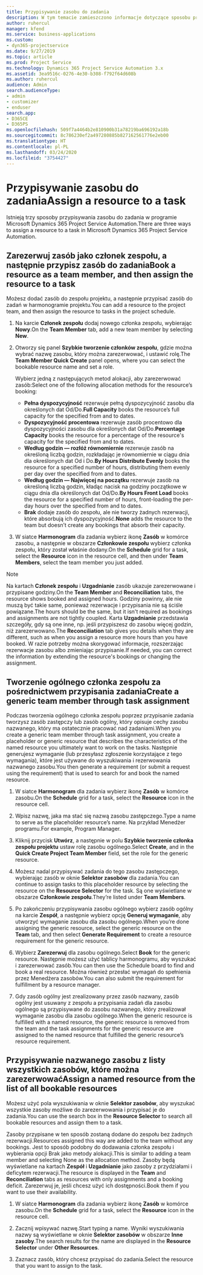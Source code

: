 ```yaml
---
title: Przypisywanie zasobu do zadania
description: W tym temacie zamieszczono informacje dotyczące sposobu przypisywania zasobów do zadań.
author: ruhercul
manager: kfend
ms.service: business-applications
ms.custom:
- dyn365-projectservice
ms.date: 9/27/2019
ms.topic: article
ms.prod: Project Service
ms.technology: Dynamics 365 Project Service Automation 3.x
ms.assetid: 3ea9516c-0276-4e30-b308-f792f64d608b
ms.author: ruhercul
audience: Admin
search.audienceType:
- admin
- customizer
- enduser
search.app:
- D365CE
- D365PS
ms.openlocfilehash: 509f7a4464b2e810900b31a78219ba696192a18b
ms.sourcegitcommit: 8c786230ef2a497280885b827162561776e2eb00
ms.translationtype: HT
ms.contentlocale: pl-PL
ms.lasthandoff: 03/24/2020
ms.locfileid: "3754427"
---
```

# <a name="assign-a-resource-to-a-task"></a><span data-ttu-id="9ce7f-103">Przypisywanie zasobu do zadania</span><span class="sxs-lookup"><span data-stu-id="9ce7f-103">Assign a resource to a task</span></span>

<span data-ttu-id="9ce7f-104">Istnieją trzy sposoby przypisywania zasobu do zadania w programie Microsoft Dynamics 365 Project Service Automation.</span><span class="sxs-lookup"><span data-stu-id="9ce7f-104">There are three ways to assign a resource to a task in Microsoft Dynamics 365 Project Service Automation.</span></span>

## <a name="book-a-resource-as-a-team-member-and-then-assign-the-resource-to-a-task"></a><span data-ttu-id="9ce7f-105">Zarezerwuj zasób jako członek zespołu, a następnie przypisz zasób do zadania</span><span class="sxs-lookup"><span data-stu-id="9ce7f-105">Book a resource as a team member, and then assign the resource to a task</span></span>

<span data-ttu-id="9ce7f-106">Możesz dodać zasób do zespołu projektu, a następnie przypisać zasób do zadań w harmonogramie projektu.</span><span class="sxs-lookup"><span data-stu-id="9ce7f-106">You can add a resource to the project team, and then assign the resource to tasks in the project schedule.</span></span>

1. <span data-ttu-id="9ce7f-107">Na karcie **Członek zespołu** dodaj nowego członka zespołu, wybierając **Nowy**.</span><span class="sxs-lookup"><span data-stu-id="9ce7f-107">On the **Team Member** tab, add a new team member by selecting **New**.</span></span> 

2. <span data-ttu-id="9ce7f-108">Otworzy się panel **Szybkie tworzenie członków zespołu**, gdzie można wybrać nazwę zasobu, który można zarezerwować, i ustawić rolę.</span><span class="sxs-lookup"><span data-stu-id="9ce7f-108">The **Team Member Quick Create** panel opens, where you can select the bookable resource name and set a role.</span></span> 

    <span data-ttu-id="9ce7f-109">Wybierz jedną z następujących metod alokacji, aby zarezerwować zasób:</span><span class="sxs-lookup"><span data-stu-id="9ce7f-109">Select one of the following allocation methods for the resource’s booking:</span></span>

    - <span data-ttu-id="9ce7f-110">**Pełna dyspozycyjność** rezerwuje pełną dyspozycyjność zasobu dla określonych dat Od/Do.</span><span class="sxs-lookup"><span data-stu-id="9ce7f-110">**Full Capacity** books the resource’s full capacity for the specified from and to dates.</span></span>
    - <span data-ttu-id="9ce7f-111">**Dyspozycyjność procentowa** rezerwuje zasób procentowo dla dyspozycyjności zasobu dla określonych dat Od/Do.</span><span class="sxs-lookup"><span data-stu-id="9ce7f-111">**Percentage Capacity** books the resource for a percentage of the resource's capacity for the specified from and to dates.</span></span>
    - <span data-ttu-id="9ce7f-112">**Według godzin — rozłóż równomiernie** rezerwuje zasób na określoną liczbą godzin, rozkładając je równomiernie w ciągu dnia dla określonych dat Od i Do.</span><span class="sxs-lookup"><span data-stu-id="9ce7f-112">**By Hours Distribute Evenly** books the resource for a specified number of hours, distributing them evenly per day over the specified from and to dates.</span></span>
    - <span data-ttu-id="9ce7f-113">**Według godzin — Najwięcej na początku** rezerwuje zasób na określoną liczbą godzin, kładąc nacisk na godziny początkowe w ciągu dnia dla określonych dat Od/Do.</span><span class="sxs-lookup"><span data-stu-id="9ce7f-113">**By Hours Front Load** books the resource for a specified number of hours, front-loading the per-day hours over the specified from and to dates.</span></span>
    - <span data-ttu-id="9ce7f-114">**Brak** dodaje zasób do zespołu, ale nie tworzy żadnych rezerwacji, które absorbują ich dyspozycyjność.</span><span class="sxs-lookup"><span data-stu-id="9ce7f-114">**None** adds the resource to the team but doesn’t create any bookings that absorb their capacity.</span></span>

3. <span data-ttu-id="9ce7f-115">W siatce **Harmonogram** dla zadania wybierz ikonę **Zasób** w komórce zasobu, a następnie w obszarze **Członkowie zespołu** wybierz członka zespołu, który został właśnie dodany.</span><span class="sxs-lookup"><span data-stu-id="9ce7f-115">On the **Schedule** grid for a task, select the **Resource** icon in the resource cell, and then under **Team Members**, select the team member you just added.</span></span> 

> [!NOTE]
> <span data-ttu-id="9ce7f-116">Na kartach **Członek zespołu** i **Uzgadnianie** zasób ukazuje zarezerwowane i przypisane godziny.</span><span class="sxs-lookup"><span data-stu-id="9ce7f-116">On the **Team Member** and **Reconciliation** tabs, the resource shows booked and assigned hours.</span></span> <span data-ttu-id="9ce7f-117">Godziny powinny, ale nie muszą być takie same, ponieważ rezerwacje i przypisania nie są ściśle powiązane.</span><span class="sxs-lookup"><span data-stu-id="9ce7f-117">The hours should be the same, but it isn't required as bookings and assignments are not tightly coupled.</span></span> <span data-ttu-id="9ce7f-118">Karta **Uzgadnianie** przedstawia szczegóły, gdy są one inne, np. jeśli przypiszesz do zasobu więcej godzin, niż zarezerwowano.</span><span class="sxs-lookup"><span data-stu-id="9ce7f-118">The **Reconciliation** tab gives you details when they are different, such as when you assign a resource more hours than you have booked.</span></span> <span data-ttu-id="9ce7f-119">W razie potrzeby można skorygować informacje, rozszerzając rezerwacje zasobu albo zmieniając przypisanie.</span><span class="sxs-lookup"><span data-stu-id="9ce7f-119">If needed, you can correct the information by extending the resource's bookings or changing the assignment.</span></span>

## <a name="create-a-generic-team-member-through-task-assignment"></a><span data-ttu-id="9ce7f-120">Tworzenie ogólnego członka zespołu za pośrednictwem przypisania zadania</span><span class="sxs-lookup"><span data-stu-id="9ce7f-120">Create a generic team member through task assignment</span></span>

<span data-ttu-id="9ce7f-121">Podczas tworzenia ogólnego członka zespołu poprzez przypisanie zadania tworzysz zasób zastępczy lub zasób ogólny, który opisuje cechy zasobu nazwanego, który ma ostatecznie pracować nad zadaniami.</span><span class="sxs-lookup"><span data-stu-id="9ce7f-121">When you create a generic team member through task assignment, you create a placeholder or generic resource that describes the characteristics of the named resource you ultimately want to work on the tasks.</span></span> <span data-ttu-id="9ce7f-122">Następnie generujesz wymaganie (lub przesyłasz zgłoszenie korzystające z tego wymagania), które jest używane do wyszukiwania i rezerwowania nazwanego zasobu.</span><span class="sxs-lookup"><span data-stu-id="9ce7f-122">You then generate a requirement (or submit a request using the requirement) that is used to search for and book the named resource.</span></span>

1. <span data-ttu-id="9ce7f-123">W siatce **Harmonogram** dla zadania wybierz ikonę **Zasób** w komórce zasobu.</span><span class="sxs-lookup"><span data-stu-id="9ce7f-123">On the **Schedule** grid for a task, select the **Resource** icon in the resource cell.</span></span>

2. <span data-ttu-id="9ce7f-124">Wpisz nazwę, jaka ma stać się nazwą zasobu zastępczego.</span><span class="sxs-lookup"><span data-stu-id="9ce7f-124">Type a name to serve as the placeholder resource’s name.</span></span> <span data-ttu-id="9ce7f-125">Na przykład Menedżer programu.</span><span class="sxs-lookup"><span data-stu-id="9ce7f-125">For example, Program Manager.</span></span>

3. <span data-ttu-id="9ce7f-126">Kliknij przycisk **Utwórz**, a następnie w polu **Szybkie tworzenie członka zespołu projektu** ustaw rolę zasobu ogólnego.</span><span class="sxs-lookup"><span data-stu-id="9ce7f-126">Select **Create**, and in the **Quick Create Project Team Member** field, set the role for the generic resource.</span></span>

4. <span data-ttu-id="9ce7f-127">Możesz nadal przypisywać zadania do tego zasobu zastępczego, wybierając zasób w oknie **Selektor zasobów** dla zadania.</span><span class="sxs-lookup"><span data-stu-id="9ce7f-127">You can continue to assign tasks to this placeholder resource by selecting the resource on the **Resource Selector** for the task.</span></span> <span data-ttu-id="9ce7f-128">Są one wyświetlane w obszarze **Członkowie zespołu**.</span><span class="sxs-lookup"><span data-stu-id="9ce7f-128">They’re listed under **Team Members**.</span></span>

5. <span data-ttu-id="9ce7f-129">Po zakończeniu przypisywania zasobu ogólnego wybierz zasób ogólny na karcie **Zespół**, a następnie wybierz opcję **Generuj wymaganie**, aby utworzyć wymaganie zasobu dla zasobu ogólnego.</span><span class="sxs-lookup"><span data-stu-id="9ce7f-129">When you’re done assigning the generic resource, select the generic resource on the **Team** tab, and then select **Generate Requirement** to create a resource requirement for the generic resource.</span></span>

6. <span data-ttu-id="9ce7f-130">Wybierz **Zarezerwuj** dla zasobu ogólnego.</span><span class="sxs-lookup"><span data-stu-id="9ce7f-130">Select **Book** for the generic resource.</span></span> <span data-ttu-id="9ce7f-131">Następnie możesz użyć tablicy harmonogramu, aby wyszukać i zarezerwować zasób.</span><span class="sxs-lookup"><span data-stu-id="9ce7f-131">You can then use the Schedule board to find and book a real resource.</span></span> <span data-ttu-id="9ce7f-132">Można również przesłać wymagań do spełnienia przez Menedżera zasobów.</span><span class="sxs-lookup"><span data-stu-id="9ce7f-132">You can also submit the requirement for fulfillment by a resource manager.</span></span>

7. <span data-ttu-id="9ce7f-133">Gdy zasób ogólny jest zrealizowany przez zasób nazwany, zasób ogólny jest usuwany z zespołu a przypisania zadań dla zasobu ogólnego są przypisywane do zasobu nazwanego, który zrealizował wymaganie zasobu dla zasobu ogólnego.</span><span class="sxs-lookup"><span data-stu-id="9ce7f-133">When the generic resource is fulfilled with a named resource, the generic resource is removed from the team and the task assignments for the generic resource are assigned to the named resource that fulfilled the generic resource’s resource requirement.</span></span>

## <a name="assign-a-named-resource-from-the-list-of-all-bookable-resources"></a><span data-ttu-id="9ce7f-134">Przypisywanie nazwanego zasobu z listy wszystkich zasobów, które można zarezerwować</span><span class="sxs-lookup"><span data-stu-id="9ce7f-134">Assign a named resource from the list of all bookable resources</span></span>

<span data-ttu-id="9ce7f-135">Możesz użyć pola wyszukiwania w oknie **Selektor zasobów**, aby wyszukać wszystkie zasoby możliwe do zarezerwowania i przypisać je do zadania.</span><span class="sxs-lookup"><span data-stu-id="9ce7f-135">You can use the search box in the **Resource Selector** to search all bookable resources and assign them to a task.</span></span>

<span data-ttu-id="9ce7f-136">Zasoby przypisane w ten sposób zostaną dodane do zespołu bez żadnych rezerwacji.</span><span class="sxs-lookup"><span data-stu-id="9ce7f-136">Resources assigned this way are added to the team without any bookings.</span></span> <span data-ttu-id="9ce7f-137">Jest to sposób podobny do dodawania członka zespołu i wybierania opcji Brak jako metody alokacji.</span><span class="sxs-lookup"><span data-stu-id="9ce7f-137">This is similar to adding a team member and selecting None as the allocation method.</span></span> <span data-ttu-id="9ce7f-138">Zasoby będą wyświetlane na kartach **Zespół** i **Uzgadnianie** jako zasoby z przydziałami i deficytem rezerwacji.</span><span class="sxs-lookup"><span data-stu-id="9ce7f-138">The resource is displayed in the **Team** and **Reconciliation** tabs as resources with only assignments and a booking deficit.</span></span> <span data-ttu-id="9ce7f-139">Zarezerwuj je, jeśli chcesz użyć ich dostępności.</span><span class="sxs-lookup"><span data-stu-id="9ce7f-139">Book them if you want to use their availability.</span></span>

1. <span data-ttu-id="9ce7f-140">W siatce **Harmonogram** dla zadania wybierz ikonę **Zasób** w komórce zasobu.</span><span class="sxs-lookup"><span data-stu-id="9ce7f-140">On the **Schedule** grid for a task, select the **Resource** icon in the resource cell.</span></span>

2. <span data-ttu-id="9ce7f-141">Zacznij wpisywać nazwę.</span><span class="sxs-lookup"><span data-stu-id="9ce7f-141">Start typing a name.</span></span> <span data-ttu-id="9ce7f-142">Wyniki wyszukiwania nazwy są wyświetlane w oknie **Selektor zasobów** w obszarze **Inne zasoby**.</span><span class="sxs-lookup"><span data-stu-id="9ce7f-142">The search results for the name are displayed in the **Resource Selector** under **Other Resources**.</span></span>

3. <span data-ttu-id="9ce7f-143">Zaznacz zasób, który chcesz przypisać do zadania.</span><span class="sxs-lookup"><span data-stu-id="9ce7f-143">Select the resource that you want to assign to the task.</span></span>

